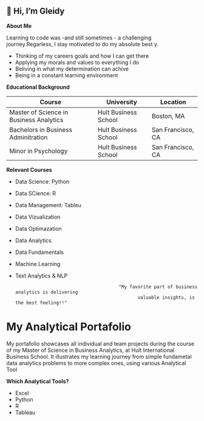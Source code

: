## 👋 Hi, I’m Gleidy

**About Me** 

Learning to code was -and still sometimes - a challenging journey.Regarless, I stay motivated to do my absolute best y.
 - Thinking of my careers goals and how I can get there
 - Applying my morals and values to everything I do
 - Beliving in what my determination can achive
 - Being in a constant learning environment

**Educational Background**

| Course                                  | University                  |  Location                     
|-----------------------------------------| ----------------------------| ------------------- |
| Master of Science in Business Analytics | Hult Business School        |  Boston, MA         |
| Bachelors in Business Adminitration     | Hult Business School        |  San Francisco, CA  |
| Minor in Psychology                     | Hult Business School        |  San Francisco, CA  |

**Relevant Courses**

- Data Science: Python
- Data SCience: R
- Data Management: Tableu
- Data Vizualization
- Data Optimazation
- Data Analytics
- Data Fundamentals
- Machine Learning
- Text Analytics & NLP

                                            "My favorite part of business analytics is delivering 
                                                   valuable insights, is the best feeling!!" 

# My Analytical Portafolio

My portafolio showcases all individual and team projects during the course of my Master of Science in Business Analytics, at Hult International Business School. It illustrates my learning journey from simple fundametal data analytics problems to more complex ones, using various Analytical Tool

**Which Analytical Tools?**

- Excel
- Python
- R
- Tableau



